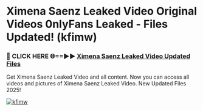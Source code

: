 # Ximena Saenz Leaked Video Original Videos 0nlyFans Leaked - Files Updated! (kfimw)

<h3>🔴 CLICK HERE 🌐==►► <a href="https://tinyurl.com/2jnfzry5" rel="nofollow">Ximena Saenz Leaked Video Updated Files</a></h3>

Get Ximena Saenz Leaked Video and all content. Now you can access all videos and pictures of Ximena Saenz Leaked Video. New Updated Files 2025!

[![kfimw](https://i.imgur.com/GyGTBgg.gif)](https://tinyurl.com/2jnfzry5)
